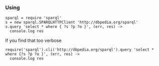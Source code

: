 ### Using

    sparql = require 'sparql'
    s = new sparql.SPARQLHTTPClient 'http://dbpedia.org/sparql'
    s.query 'select * where { ?s ?p ?o }', (err, res) ->
      console.log res

If you find that too verbose

    require('sparql').cli('http://dbpedia.org/sparql').query 'select * where {?s ?p ?o }', (err, res) ->
      console.log res
